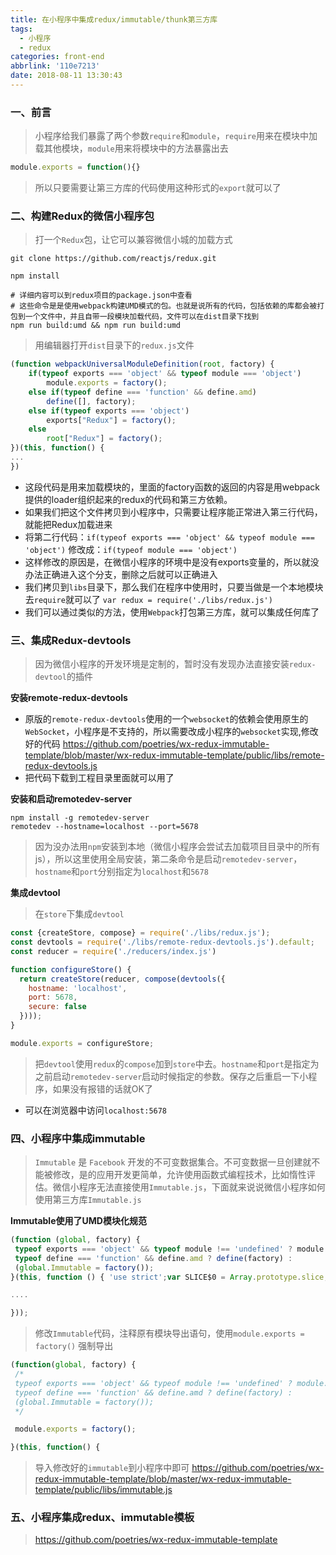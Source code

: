 ```yaml
---
title: 在小程序中集成redux/immutable/thunk第三方库
tags:
  - 小程序
  - redux
categories: front-end
abbrlink: '110e7213'
date: 2018-08-11 13:30:43
---
```


### 一、前言

> 小程序给我们暴露了两个参数`require`和`module`，`require`用来在模块中加载其他模块，`module`用来将模块中的方法暴露出去

```js
module.exports = function(){}
```
> 所以只要需要让第三方库的代码使用这种形式的`export`就可以了

### 二、构建Redux的微信小程序包

> 打一个`Redux`包，让它可以兼容微信小城的加载方式

```shell
git clone https://github.com/reactjs/redux.git

npm install

# 详细内容可以到redux项目的package.json中查看
# 这些命令是是使用webpack构建UMD模式的包。也就是说所有的代码，包括依赖的库都会被打包到一个文件中，并且自带一段模块加载代码，文件可以在dist目录下找到
npm run build:umd && npm run build:umd
```

> 用编辑器打开`dist`目录下的`redux.js`文件

```js
(function webpackUniversalModuleDefinition(root, factory) {
    if(typeof exports === 'object' && typeof module === 'object')
        module.exports = factory();
    else if(typeof define === 'function' && define.amd)
        define([], factory);
    else if(typeof exports === 'object')
        exports["Redux"] = factory();
    else
        root["Redux"] = factory();
})(this, function() {
...  
})
```

- 这段代码是用来加载模块的，里面的factory函数的返回的内容是用webpack提供的loader组织起来的redux的代码和第三方依赖。
- 如果我们把这个文件拷贝到小程序中，只需要让程序能正常进入第三行代码，就能把Redux加载进来
- 将第二行代码：`if(typeof exports === 'object' && typeof module === 'object')` 修改成：`if(typeof module === 'object')`
- 这样修改的原因是，在微信小程序的环境中是没有exports变量的，所以就没办法正确进入这个分支，删除之后就可以正确进入
- 我们拷贝到`libs`目录下，那么我们在程序中使用时，只要当做是一个本地模块去`require`就可以了 `var redux = require('./libs/redux.js')`
- 我们可以通过类似的方法，使用`Webpack`打包第三方库，就可以集成任何库了

### 三、集成Redux-devtools

> 因为微信小程序的开发环境是定制的，暂时没有发现办法直接安装`redux-devtool`的插件

**安装remote-redux-devtools**

- 原版的`remote-redux-devtools`使用的一个`websocket`的依赖会使用原生的`WebSocket`，小程序是不支持的，所以需要改成小程序的`websocket`实现,修改好的代码 https://github.com/poetries/wx-redux-immutable-template/blob/master/wx-redux-immutable-template/public/libs/remote-redux-devtools.js
- 把代码下载到工程目录里面就可以用了

**安装和启动remotedev-server**

```shell
npm install -g remotedev-server
remotedev --hostname=localhost --port=5678
```

> 因为没办法用`npm`安装到本地（微信小程序会尝试去加载项目目录中的所有js），所以这里使用全局安装，第二条命令是启动`remotedev-server`，`hostname`和`port`分别指定为`localhost`和`5678`

**集成devtool**

> 在`store`下集成`devtool`

```js
const {createStore, compose} = require('./libs/redux.js');
const devtools = require('./libs/remote-redux-devtools.js').default;
const reducer = require('./reducers/index.js')

function configureStore() {
  return createStore(reducer, compose(devtools({
    hostname: 'localhost',
    port: 5678,
    secure: false
  })));
}

module.exports = configureStore;
```
> 把`devtool`使用`redux`的`compose`加到`store`中去。`hostname`和`port`是指定为之前启动`remotedev-server`启动时候指定的参数。保存之后重启一下小程序，如果没有报错的话就OK了

- 可以在浏览器中访问`localhost:5678`

### 四、小程序中集成immutable

> `Immutable` 是 `Facebook` 开发的不可变数据集合。不可变数据一旦创建就不能被修改，是的应用开发更简单，允许使用函数式编程技术，比如惰性评估。微信小程序无法直接使用`Immutable.js`，下面就来说说微信小程序如何使用第三方库`Immutable.js`

**Immutable使用了UMD模块化规范**

```js
(function (global, factory) {
 typeof exports === 'object' && typeof module !== 'undefined' ? module.exports = factory() :
 typeof define === 'function' && define.amd ? define(factory) :
 (global.Immutable = factory());
}(this, function () { 'use strict';var SLICE$0 = Array.prototype.slice;

....

}));
```

> 修改`Immutable`代码，注释原有模块导出语句，使用`module.exports = factory()` 强制导出

```js
(function(global, factory) {
 /*
 typeof exports === 'object' && typeof module !== 'undefined' ? module.exports = factory() :
 typeof define === 'function' && define.amd ? define(factory) :
 (global.Immutable = factory());
 */

 module.exports = factory();

}(this, function() {
```

> 导入修改好的`immutable`到小程序中即可 https://github.com/poetries/wx-redux-immutable-template/blob/master/wx-redux-immutable-template/public/libs/immutable.js

### 五、小程序集成redux、immutable模板

> https://github.com/poetries/wx-redux-immutable-template


